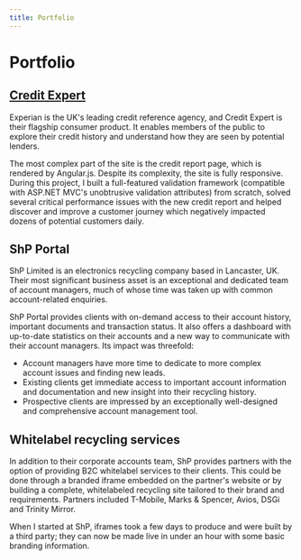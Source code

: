 ```yaml
---
title: Portfolio
---
```


Portfolio
=========


[Credit Expert][credit-expert]
------------------------------

Experian is the UK's leading credit reference agency, and Credit Expert is their flagship consumer product. It enables members of the public to explore their credit history and understand how they are seen by potential lenders.

The most complex part of the site is the credit report page, which is rendered by Angular.js. Despite its complexity, the site is fully responsive. During this project, I built a full-featured validation framework (compatible with ASP.NET MVC's unobtrusive validation attributes) from scratch, solved several critical performance issues with the new credit report and helped discover and improve a customer journey which negatively impacted dozens of potential customers daily.


ShP Portal
----------

ShP Limited is an electronics recycling company based in Lancaster, UK. Their most significant business asset is an exceptional and dedicated team of account managers, much of whose time was taken up with common account-related enquiries.

ShP Portal provides clients with on-demand access to their account history, important documents and transaction status. It also offers a dashboard with up-to-date statistics on their accounts and a new way to communicate with their account managers. Its impact was threefold:

- Account managers have more time to dedicate to more complex account issues and finding new leads.
- Existing clients get immediate access to important account information and documentation and new insight into their recycling history.
- Prospective clients are impressed by an exceptionally well-designed and comprehensive account management tool.


Whitelabel recycling services
-----------------------------

In addition to their corporate accounts team, ShP provides partners with the option of providing B2C whitelabel services to their clients. This could be done through a branded iframe embedded on the partner's website or by building a complete, whitelabeled recycling site tailored to their brand and requirements. Partners included T-Mobile, Marks & Spencer, Avios, DSGi and Trinity Mirror.

When I started at ShP, iframes took a few days to produce and were built by a third party; they can now be made live in under an hour with some basic branding information.


<!-- References -->

[credit-expert]: https://www.creditexpert.co.uk/
